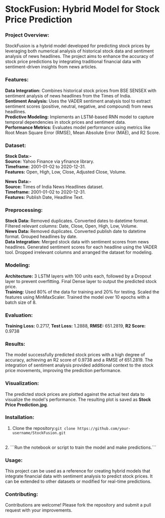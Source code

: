 # StockFusion: Hybrid Model for Stock Price Prediction

### Project Overview:
StockFusion is a hybrid model developed for predicting stock prices by leveraging both numerical analysis of historical stock data and sentiment analysis of news headlines. The project aims to enhance the accuracy of stock price predictions by integrating traditional financial data with sentiment-driven insights from news articles.

### Features:
**Data Integration:** Combines historical stock prices from BSE SENSEX with sentiment analysis of news headlines from the Times of India.
<br/>
**Sentiment Analysis:** Uses the VADER sentiment analysis tool to extract sentiment scores (positive, neutral, negative, and compound) from news headlines.
<br/>
**Predictive Modeling:** Implements an LSTM-based RNN model to capture temporal dependencies in stock prices and sentiment data.
<br/>
**Performance Metrics:** Evaluates model performance using metrics like Root Mean Square Error (RMSE), Mean Absolute Error (MAE), and R2 Score.

### Dataset:
****Stock Data:-****
<br/>
**Source:** Yahoo Finance via yfinance library.
<br/>
**Timeframe:** 2001-01-02 to 2020-12-31.
<br/>
**Features:** Open, High, Low, Close, Adjusted Close, Volume.

****News Data:-****
<br/>
**Source:** Times of India News Headlines dataset.
<br/>
**Timeframe:** 2001-01-02 to 2020-12-31.
<br/>
**Features:** Publish Date, Headline Text.

### Preprocessing:
**Stock Data:**
Removed duplicates.
Converted dates to datetime format.
Filtered relevant columns: Date, Close, Open, High, Low, Volume.
<br/>
**News Data:**
Removed duplicates.
Converted publish date to datetime format.
Grouped headlines by date.
<br/>
**Data Integration:**
Merged stock data with sentiment scores from news headlines.
Generated sentiment scores for each headline using the VADER tool.
Dropped irrelevant columns and arranged the dataset for modeling.

### Modeling:
**Architecture:**
3 LSTM layers with 100 units each, followed by a Dropout layer to prevent overfitting.
Final Dense layer to output the predicted stock price.
<br/>
**Training:**
Used 80% of the data for training and 20% for testing.
Scaled the features using MinMaxScaler.
Trained the model over 10 epochs with a batch size of 8.

### Evaluation:
**Training Loss:** 0.2717,
**Test Loss:** 1.2888,
**RMSE:** 651.2819,
**R2 Score:** 0.9738

### Results:
The model successfully predicted stock prices with a high degree of accuracy, achieving an R2 score of 0.9738 and a RMSE of 651.2819. The integration of sentiment analysis provided additional context to the stock price movements, improving the prediction performance.

### Visualization:
The predicted stock prices are plotted against the actual test data to visualize the model's performance. The resulting plot is saved as **Stock Price Prediction.jpg**. 

### Installation:
1. Clone the repository:```git clone https://github.com/your-username/StockFusion.git```
<br/>
2. ```Run the notebook or script to train the model and make predictions.```

### Usage:
This project can be used as a reference for creating hybrid models that integrate financial data with sentiment analysis to predict stock prices. It can be extended to other datasets or modified for real-time predictions.

### Contributing:
Contributions are welcome! Please fork the repository and submit a pull request with your improvements.


